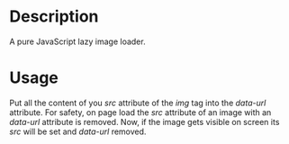 # Description
A pure JavaScript lazy image loader.

# Usage
Put all the content of you _src_ attribute of the _img_ tag into the _data-url_ attribute. For safety, on page load the _src_ attribute of an image with an _data-url_ attribute is removed. Now, if the image gets visible on screen its _src_ will be set and _data-url_ removed.
